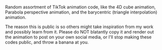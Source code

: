 Random assortment of TikTok animation code, like the 4D cube animation, Parabola perspective animation, and the barycentric (triangle interpolation) animation.

The reason this is public is so others might take inspiration from my work and possibly learn from it. Please do NOT blatantly copy it and render out the animation to post on your own social media, or I'll stop making these codes public, and throw a banana at you.

